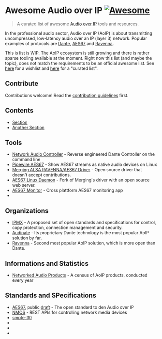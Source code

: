 # Awesome Audio over IP [![Awesome](https://awesome.re/badge.svg)](https://awesome.re)

> A curated list of awesome [Audio over IP](https://www.avid.com/resource-center/audio-over-ip-avb-and-dante-what-todays-music-producer-should-know) tools and resources.

In the professional audio sector, Audio over IP (AoIP) is about transmitting uncompressed, low-latency audio over an IP (layer 3) network. Popular examples of protocols are [Dante](https://audinate.com), [AES67](https://en.wikipedia.org/wiki/AES67) and [Ravenna](https://www.ravenna-network.com/).

This is list is WIP. The AoIP ecosystem is still growing and there is rather sparse tooling available at the moment. Right now this list (and maybe the topic), does not match the requirements to be an official awesome list.
See [here]() for a wishlist and [here]() for a "curated list".

## Contribute

Contributions welcome! Read the [contribution guidelines](contributing.md) first.

## Contents

- [Section](#section)
- [Another Section](#another-section)


## Tools

- [Network Audio Controller](https://github.com/chris-ritsen/network-audio-controller) - Reverse engineered Dante Controller on the command line
- [Pipewire AES67](https://gitlab.freedesktop.org/pipewire/pipewire/-/wikis/AES67) - Show AES67 streams as native audio devices on Linux
- [Merging ALSA RAVENNA/AES67 Driver](https://bitbucket.org/MergingTechnologies/ravenna-alsa-lkm/src/master/) - Open source driver that doesn't accept contributions.
- [AES67 Linux Daemon](https://github.com/bondagit/aes67-linux-daemon) - Fork of Merging's driver with an open source web server.
- [AES67 Monitor](https://github.com/philhartung/aes67-monitor) - Cross plattform AES67 monitoring app
- []()

## Organizations

- [IPMX](https://ipmx.io/about/) - A proposed set of open standards and specifications for control, copy protection, connection management and security.
- [Audinate](https://audinate.com) - Its proprietary Dante technology is the most popular AoIP solution by far.
- [Ravenna](https://www.ravenna-network.com/) - Second most popular AoIP solution, which is more open than Dante.

## Informations and Statistics

- [Networked Audio Products](https://rhconsulting.uk/blog/networked-audio-products-2024/) - A census of AoIP products, conducted every year

## Standards and SPecifications

- [AES67](https://www.aes.org/publications/standards/search.cfm?docID=96), public [draft](https://aes2.org/standards-blog/call-for-comment-on-draft-revised-aes67-xxxx-high-performance-streaming-audio-over-ip-interoperability/) - The open standard to den Audio over IP
- [NMOS](https://github.com/AMWA-TV/nmos) - REST APIs for controlling network media devices
- [smpte-30]()
- []()
- []()
- []()
